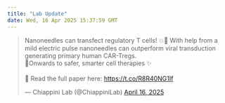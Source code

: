 ```yaml
---
title: "Lab Update"
date: Wed, 16 Apr 2025 15:37:59 GMT
---
```


<blockquote class="twitter-tweet" data-width="550"><p lang="en" dir="ltr">Nanoneedles can transfect regulatory T cells! 💥🧬 With help from a mild electric pulse nanoneedles can outperform viral transduction generating primary human CAR-Tregs.  <br>🔬Onwards to safer, smarter cell therapies ✨  <br><br>📄 Read the full paper here: <a href="https://t.co/R8R40NG1If">https://t.co/R8R40NG1If</a></p>— Chiappini Lab (@ChiappiniLab) <a href="https://twitter.com/ChiappiniLab/status/1912530921024012514?ref_src=twsrc%5Etfw">April 16, 2025</a></blockquote>
<script async src="https://platform.twitter.com/widgets.js" charset="utf-8"></script>

